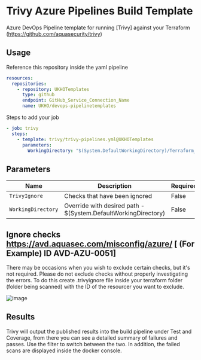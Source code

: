 # Trivy Azure Pipelines Build Template

Azure DevOps Pipeline template for running [Trivy] against your Terraform (https://github.com/aquasecurity/trivy)

## Usage

Reference this repository inside the yaml pipeline

```yaml
resources:
  repositories: 
    - repository: UKHOTemplates
      type: github
      endpoint: GitHub_Service_Connection_Name
      name: UKHO/devops-pipelinetemplates
```

Steps to add your job

```yaml
- job: trivy
  steps: 
    - template: trivy/trivy-pipelines.yml@UKHOTemplates
      parameters: 
        WorkingDirectory: "$(System.DefaultWorkingDirectory)/Terraform_Folder"
```


## Parameters


| Name                 | Description                                                                                    | Required? |
|----------------------|------------------------------------------------------------------------------------------------|-----------|
| `TrivyIgnore`        | Checks that have been ignored                                                                  | False     |
| `WorkingDirectory`   | Override with desired path - $(System.DefaultWorkingDirectory)                                 | False     |


## Ignore checks https://avd.aquasec.com/misconfig/azure/ [ (For Example) ID AVD-AZU-0051] 

There may be occasions when you wish to exclude certain checks, but it's not required. Please do not exclude checks without properly investigating the errors.
To do this create .trivyignore file inside your terraform folder (folder being scanned) with the ID of the resourcer you want to exclude.

![image](https://github.com/UKHO/devops-pipelinetemplates/assets/52528924/ee92d2a9-81fc-459b-b99d-f445ecb0804c)


## Results

Trivy will output the published results into the build pipeline under Test and Coverage, from there you can see a detailed summary of failures and passes. 
Use the filter to switch between the two. In addition, the failed scans are displayed inside the docker console.






